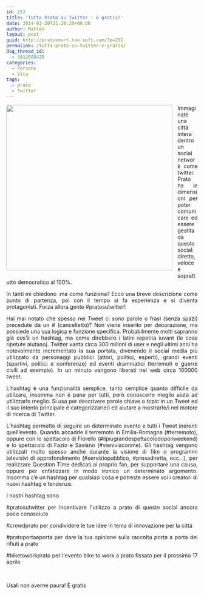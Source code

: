 ```yaml
---
id: 252
title: 'Tutta Prato su Twitter : ė gratis!'
date: 2014-03-28T21:18:20+00:00
author: Matteo
layout: post
guid: http://pratosmart.teo-soft.com/?p=252
permalink: /tutta-prato-su-twitter-e-gratis/
dsq_thread_id:
  - 3912688420
categories:
  - Persone
  - Vita
tags:
  - prato
  - twitter
---
```

<div class="separator" style="clear: both; text-align: left;">
  <a href="http://pratociclabili.teo-soft.com/wp-content/uploads/2014/03/wpid-Photo-20140328211759.jpg" target="_blank" style="clear: left; float: left; margin-bottom: 1em; margin-right: 1em;"><img src="http://pratociclabili.teo-soft.com/wp-content/uploads/2014/03/wpid-Photo-20140328211759.jpg" id="blogsy-1396037900845.74" class="alignleft" width="437" height="437" alt="" /></a>
</div>

<p style="text-align: justify;">
  Immaginate una città intera dentro un social network come twitter. Prato ha le dimensioni per poter comunicare ed essere gestita da questo social: diretto, veloce e soprattutto democratico al 100%.
</p>

<p style="text-align: justify;">
  In tanti mi chiedono :ma come funziona? Ecco una breve descrizione come punto di partenza, poi con il tempo si fa esperienza e si diventa protagonisti. Forza allora gente #pratosutwitter!
</p>

<p style="text-align: justify;">
  Hai mai notato che spesso nei Tweet ci sono parole o frasi (senza spazi) precedute da un # (cancelletto)? Non viene inserito per decorazione, ma possiede una sua logica e funzione specifica. Probabilmente molti sapranno già cos’è un hashtag, ma come direbbero i latini repetita iuvant (le cose ripetute aiutano). Twitter vanta circa 300 milioni di user e negli ultimi anni ha notevolmente incrementato la sua portata, divenendo il social media più utilizzato da personaggi pubblici (attori, politici, esperti), grandi eventi (sportivi, politici e conferenze) ed eventi drammatici (terremoti e guerre civili ad esempio). In un minuto vengono liberati nel web circa 100000 tweet.
</p>

<p style="text-align: justify;">
  L’hashtag è una funzionalità semplice, tanto semplice quanto difficile da utilizare, insomma non è pane per tutti, però conoscerlo meglio aiuta ad utilizzarlo meglio. Si usa per descrivere parole chiave o topic in un Tweet ed il suo intento principale è categorizzarle/i ed aiutare a mostrarle/i nel motore di ricerca di Twitter.
</p>

<p style="text-align: justify;">
  L’hashtag permette di seguire un determinato evento e tutti i Tweet inerenti quell’evento. Quando accadde il terremoto in Emilia-Romagna (#terremoto), oppure con lo spettacolo di Fiorello (#ilpiugrandespettacolodopoilweekend) e lo spettacolo di Fazio e Saviano (#vieniviaconme). Gli hashtag vengono utilizzati molto spesso anche durante la visione di film o programmi televisivi di approfondimento (#serviziopubblico, #presadiretta, ecc…), per realizzare Question Time dedicati ai proprio fan, per supportare una causa, oppure per enfatizzare in modo ironico un determinato argomento. Insomma c’è un hashtag per qualsiasi cosa e potreste essere voi i creatori di nuovi hashtag e tendenze.
</p>

<p style="text-align: justify;">
  I nostri hashtag sono
</p>

<p style="text-align: justify;">
  #pratosutwitter per incentivare l'utilizzo a prato di questo social ancora poco conosciuto
</p>

<p style="text-align: justify;">
  #crowdprato per condividere le tue idee in tema di innovazione per la città
</p>

<p style="text-align: justify;">
  #pratoportaaporta per dare la tua opinione sulla raccolta porta a porta dei rifiuti a prato
</p>

<p style="text-align: justify;">
  #biketoworkprato per l'evento bike to work a prato fissato per il prossimo 17 aprile
</p>

<p style="text-align: justify;">
  &nbsp;
</p>

<p style="text-align: justify;">
  Usali non averne paura! È gratis
</p>

<p style="text-align: justify;">
  &nbsp;
</p>

&nbsp;